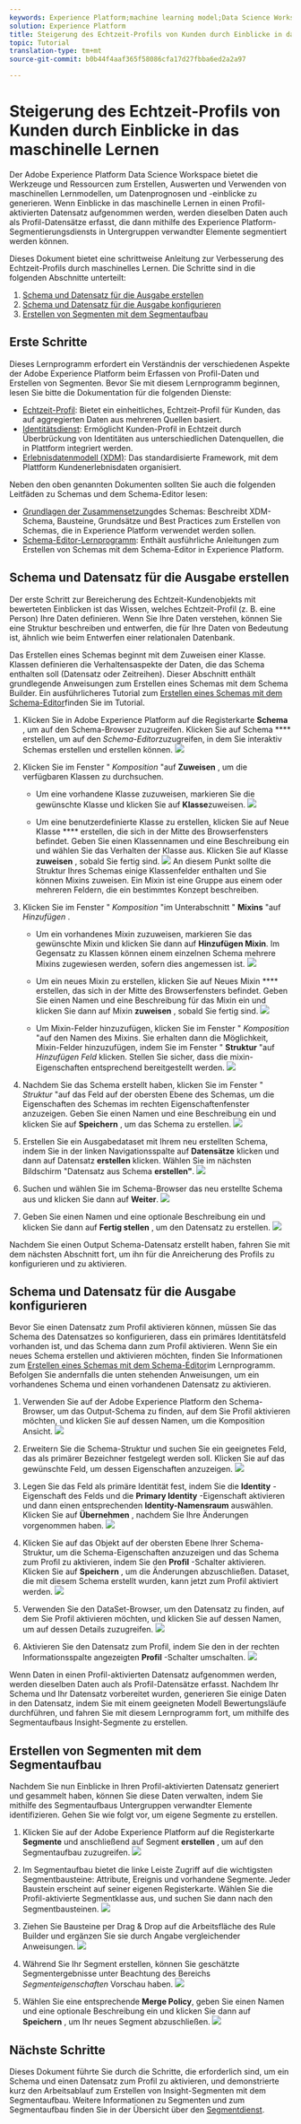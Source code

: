 ```yaml
---
keywords: Experience Platform;machine learning model;Data Science Workspace;Real-time Customer Profile;popular topics
solution: Experience Platform
title: Steigerung des Echtzeit-Profils von Kunden durch Einblicke in das maschinelle Lernen
topic: Tutorial
translation-type: tm+mt
source-git-commit: b0b44f4aaf365f58086cfa17d27fbba6ed2a2a97

---
```



# Steigerung des Echtzeit-Profils von Kunden durch Einblicke in das maschinelle Lernen

Der Adobe Experience Platform Data Science Workspace bietet die Werkzeuge und Ressourcen zum Erstellen, Auswerten und Verwenden von maschinellen Lernmodellen, um Datenprognosen und -einblicke zu generieren. Wenn Einblicke in das maschinelle Lernen in einen Profil-aktivierten Datensatz aufgenommen werden, werden dieselben Daten auch als Profil-Datensätze erfasst, die dann mithilfe des Experience Platform-Segmentierungsdiensts in Untergruppen verwandter Elemente segmentiert werden können.

Dieses Dokument bietet eine schrittweise Anleitung zur Verbesserung des Echtzeit-Profils durch maschinelles Lernen. Die Schritte sind in die folgenden Abschnitte unterteilt:

1. [Schema und Datensatz für die Ausgabe erstellen](#create-an-output-schema-and-dataset)
2. [Schema und Datensatz für die Ausgabe konfigurieren](#configure-an-output-schema-and-dataset)
3. [Erstellen von Segmenten mit dem Segmentaufbau](#create-segments-using-the-segment-builder)

## Erste Schritte

Dieses Lernprogramm erfordert ein Verständnis der verschiedenen Aspekte der Adobe Experience Platform beim Erfassen von Profil-Daten und Erstellen von Segmenten. Bevor Sie mit diesem Lernprogramm beginnen, lesen Sie bitte die Dokumentation für die folgenden Dienste:

* [Echtzeit-Profil](../../rtcdp/overview.md): Bietet ein einheitliches, Echtzeit-Profil für Kunden, das auf aggregierten Daten aus mehreren Quellen basiert.
* [Identitätsdienst](../../identity-service/home.md): Ermöglicht Kunden-Profil in Echtzeit durch Überbrückung von Identitäten aus unterschiedlichen Datenquellen, die in Plattform integriert werden.
* [Erlebnisdatenmodell (XDM)](../../xdm/home.md): Das standardisierte Framework, mit dem Plattform Kundenerlebnisdaten organisiert.

Neben den oben genannten Dokumenten sollten Sie auch die folgenden Leitfäden zu Schemas und dem Schema-Editor lesen:

* [Grundlagen der Zusammensetzung](../../xdm/schema/composition.md)des Schemas: Beschreibt XDM-Schema, Bausteine, Grundsätze und Best Practices zum Erstellen von Schemas, die in Experience Platform verwendet werden sollen.
* [Schema-Editor-Lernprogramm](../../xdm/tutorials/create-schema-ui.md): Enthält ausführliche Anleitungen zum Erstellen von Schemas mit dem Schema-Editor in Experience Platform.

## Schema und Datensatz für die Ausgabe erstellen

Der erste Schritt zur Bereicherung des Echtzeit-Kundenobjekts mit bewerteten Einblicken ist das Wissen, welches Echtzeit-Profil (z. B. eine Person) Ihre Daten definieren. Wenn Sie Ihre Daten verstehen, können Sie eine Struktur beschreiben und entwerfen, die für Ihre Daten von Bedeutung ist, ähnlich wie beim Entwerfen einer relationalen Datenbank.

Das Erstellen eines Schemas beginnt mit dem Zuweisen einer Klasse. Klassen definieren die Verhaltensaspekte der Daten, die das Schema enthalten soll (Datensatz oder Zeitreihen). Dieser Abschnitt enthält grundlegende Anweisungen zum Erstellen eines Schemas mit dem Schema Builder. Ein ausführlicheres Tutorial zum [Erstellen eines Schemas mit dem Schema-Editor](../../xdm/tutorials/create-schema-ui.md)finden Sie im Tutorial.

1. Klicken Sie in Adobe Experience Platform auf die Registerkarte **Schema** , um auf den Schema-Browser zuzugreifen. Klicken Sie auf Schema **** erstellen, um auf den *Schema-Editor*zuzugreifen, in dem Sie interaktiv Schemas erstellen und erstellen können.
   ![](../images/models-recipes/enrich-rtcdp/schema_browser.png)

2. Klicken Sie im Fenster &quot; *Komposition* &quot;auf **Zuweisen** , um die verfügbaren Klassen zu durchsuchen.
   * Um eine vorhandene Klasse zuzuweisen, markieren Sie die gewünschte Klasse und klicken Sie auf **Klasse**zuweisen.
      ![](../images/models-recipes/enrich-rtcdp/existing_class.png)

   * Um eine benutzerdefinierte Klasse zu erstellen, klicken Sie auf Neue Klasse **** erstellen, die sich in der Mitte des Browserfensters befindet. Geben Sie einen Klassennamen und eine Beschreibung ein und wählen Sie das Verhalten der Klasse aus. Klicken Sie auf Klasse **zuweisen** , sobald Sie fertig sind.
      ![](../images/models-recipes/enrich-rtcdp/create_new_class.png)
   An diesem Punkt sollte die Struktur Ihres Schemas einige Klassenfelder enthalten und Sie können Mixins zuweisen. Ein Mixin ist eine Gruppe aus einem oder mehreren Feldern, die ein bestimmtes Konzept beschreiben.

3. Klicken Sie im Fenster &quot; *Komposition* &quot;im Unterabschnitt &quot; **Mixins** &quot;auf *Hinzufügen* .
   * Um ein vorhandenes Mixin zuzuweisen, markieren Sie das gewünschte Mixin und klicken Sie dann auf **Hinzufügen Mixin**. Im Gegensatz zu Klassen können einem einzelnen Schema mehrere Mixins zugewiesen werden, sofern dies angemessen ist.
      ![](../images/models-recipes/enrich-rtcdp/existing_mixin.png)

   * Um ein neues Mixin zu erstellen, klicken Sie auf Neues Mixin **** erstellen, das sich in der Mitte des Browserfensters befindet. Geben Sie einen Namen und eine Beschreibung für das Mixin ein und klicken Sie dann auf Mixin **zuweisen** , sobald Sie fertig sind.
      ![](../images/models-recipes/enrich-rtcdp/create_new_mixin.png)

   * Um Mixin-Felder hinzuzufügen, klicken Sie im Fenster &quot; *Komposition* &quot;auf den Namen des Mixins. Sie erhalten dann die Möglichkeit, Mixin-Felder hinzuzufügen, indem Sie im Fenster &quot; **Struktur** &quot;auf *Hinzufügen Feld* klicken. Stellen Sie sicher, dass die mixin-Eigenschaften entsprechend bereitgestellt werden.
      ![](../images/models-recipes/enrich-rtcdp/mixin_properties.png)

4. Nachdem Sie das Schema erstellt haben, klicken Sie im Fenster &quot; *Struktur* &quot;auf das Feld auf der obersten Ebene des Schemas, um die Eigenschaften des Schemas im rechten Eigenschaftenfenster anzuzeigen. Geben Sie einen Namen und eine Beschreibung ein und klicken Sie auf **Speichern** , um das Schema zu erstellen.
   ![](../images/models-recipes/enrich-rtcdp/save_schema.png)

5. Erstellen Sie ein Ausgabedataset mit Ihrem neu erstellten Schema, indem Sie in der linken Navigationsspalte auf **Datensätze** klicken und dann auf Datensatz **erstellen** klicken. Wählen Sie im nächsten Bildschirm &quot;Datensatz aus Schema **erstellen&quot;**.
   ![](../images/models-recipes/enrich-rtcdp/dataset_overview.png)

6. Suchen und wählen Sie im Schema-Browser das neu erstellte Schema aus und klicken Sie dann auf **Weiter**.
   ![](../images/models-recipes/enrich-rtcdp/choose_schema.png)

7. Geben Sie einen Namen und eine optionale Beschreibung ein und klicken Sie dann auf **Fertig stellen** , um den Datensatz zu erstellen.
   ![](../images/models-recipes/enrich-rtcdp/configure_dataset.png)

Nachdem Sie einen Output Schema-Datensatz erstellt haben, fahren Sie mit dem nächsten Abschnitt fort, um ihn für die Anreicherung des Profils zu konfigurieren und zu aktivieren.

## Schema und Datensatz für die Ausgabe konfigurieren

Bevor Sie einen Datensatz zum Profil aktivieren können, müssen Sie das Schema des Datensatzes so konfigurieren, dass ein primäres Identitätsfeld vorhanden ist, und das Schema dann zum Profil aktivieren. Wenn Sie ein neues Schema erstellen und aktivieren möchten, finden Sie Informationen zum [Erstellen eines Schemas mit dem Schema-Editor](../../xdm/tutorials/create-schema-ui.md)im Lernprogramm. Befolgen Sie andernfalls die unten stehenden Anweisungen, um ein vorhandenes Schema und einen vorhandenen Datensatz zu aktivieren.

1. Verwenden Sie auf der Adobe Experience Platform den Schema-Browser, um das Output-Schema zu finden, auf dem Sie Profil aktivieren möchten, und klicken Sie auf dessen Namen, um die Komposition Ansicht.
   ![](../images/models-recipes/enrich-rtcdp/schemas.png)

2. Erweitern Sie die Schema-Struktur und suchen Sie ein geeignetes Feld, das als primärer Bezeichner festgelegt werden soll. Klicken Sie auf das gewünschte Feld, um dessen Eigenschaften anzuzeigen.
   ![](../images/models-recipes/enrich-rtcdp/schema_structure.png)

3. Legen Sie das Feld als primäre Identität fest, indem Sie die **Identity** -Eigenschaft des Felds und die **Primary Identity** -Eigenschaft aktivieren und dann einen entsprechenden **Identity-Namensraum** auswählen. Klicken Sie auf **Übernehmen** , nachdem Sie Ihre Änderungen vorgenommen haben.
   ![](../images/models-recipes/enrich-rtcdp/set_identity.png)

4. Klicken Sie auf das Objekt auf der obersten Ebene Ihrer Schema-Struktur, um die Schema-Eigenschaften anzuzeigen und das Schema zum Profil zu aktivieren, indem Sie den **Profil** -Schalter aktivieren. Klicken Sie auf **Speichern** , um die Änderungen abzuschließen. Dataset, die mit diesem Schema erstellt wurden, kann jetzt zum Profil aktiviert werden.
   ![](../images/models-recipes/enrich-rtcdp/enable_schema.png)

5. Verwenden Sie den DataSet-Browser, um den Datensatz zu finden, auf dem Sie Profil aktivieren möchten, und klicken Sie auf dessen Namen, um auf dessen Details zuzugreifen.
   ![](../images/models-recipes/enrich-rtcdp/datasets.png)

6. Aktivieren Sie den Datensatz zum Profil, indem Sie den in der rechten Informationsspalte angezeigten **Profil** -Schalter umschalten.
   ![](../images/models-recipes/enrich-rtcdp/enable_dataset.png)

Wenn Daten in einen Profil-aktivierten Datensatz aufgenommen werden, werden dieselben Daten auch als Profil-Datensätze erfasst. Nachdem Ihr Schema und Ihr Datensatz vorbereitet wurden, generieren Sie einige Daten in den Datensatz, indem Sie mit einem geeigneten Modell Bewertungsläufe durchführen, und fahren Sie mit diesem Lernprogramm fort, um mithilfe des Segmentaufbaus Insight-Segmente zu erstellen.

## Erstellen von Segmenten mit dem Segmentaufbau

Nachdem Sie nun Einblicke in Ihren Profil-aktivierten Datensatz generiert und gesammelt haben, können Sie diese Daten verwalten, indem Sie mithilfe des Segmentaufbaus Untergruppen verwandter Elemente identifizieren. Gehen Sie wie folgt vor, um eigene Segmente zu erstellen.

1. Klicken Sie auf der Adobe Experience Platform auf die Registerkarte **Segmente** und anschließend auf Segment **erstellen** , um auf den Segmentaufbau zuzugreifen.
   ![](../images/models-recipes/enrich-rtcdp/segments_overview.png)

2. Im Segmentaufbau bietet die linke Leiste Zugriff auf die wichtigsten Segmentbausteine: Attribute, Ereignis und vorhandene Segmente. Jeder Baustein erscheint auf seiner eigenen Registerkarte. Wählen Sie die Profil-aktivierte Segmentklasse aus, und suchen Sie dann nach den Segmentbausteinen.
   ![](../images/models-recipes/enrich-rtcdp/segment_builder.png)

3. Ziehen Sie Bausteine per Drag &amp; Drop auf die Arbeitsfläche des Rule Builder und ergänzen Sie sie durch Angabe vergleichender Anweisungen.
   ![](../images/models-recipes/enrich-rtcdp/drag_fill.gif)

4. Während Sie Ihr Segment erstellen, können Sie geschätzte Segmentergebnisse unter Beachtung des Bereichs *Segmenteigenschaften* Vorschau haben.
   ![](../images/models-recipes/enrich-rtcdp/preview_segment.gif)

5. Wählen Sie eine entsprechende **Merge Policy**, geben Sie einen Namen und eine optionale Beschreibung ein und klicken Sie dann auf **Speichern** , um Ihr neues Segment abzuschließen.
   ![](../images/models-recipes/enrich-rtcdp/save_segment.png)


## Nächste Schritte

Dieses Dokument führte Sie durch die Schritte, die erforderlich sind, um ein Schema und einen Datensatz zum Profil zu aktivieren, und demonstrierte kurz den Arbeitsablauf zum Erstellen von Insight-Segmenten mit dem Segmentaufbau. Weitere Informationen zu Segmenten und zum Segmentaufbau finden Sie in der Übersicht über den [Segmentdienst](../../segmentation/home.md).